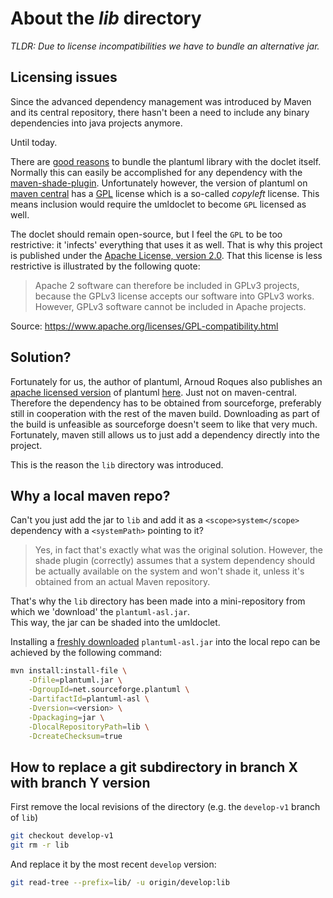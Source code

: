 # About the _lib_ directory

_TLDR: Due to license incompatibilities we have to bundle an alternative jar._

## Licensing issues

Since the advanced dependency management was introduced by Maven and its
central repository, there hasn't been a need to include any binary dependencies
into java projects anymore.  

Until today.

There are [good reasons](https://github.com/talsma-ict/umldoclet/issues/48) 
to bundle the plantuml library with the doclet itself.
Normally this can easily be accomplished for any dependency with 
the [maven-shade-plugin](https://maven.apache.org/plugins/maven-shade-plugin/).
Unfortunately however, the version of plantuml 
on [maven central](http://mvnrepository.com/artifact/net.sourceforge.plantuml/plantuml) 
has a [GPL](http://www.gnu.org/copyleft/gpl.html) license which is a so-called
_copyleft_ license. This means inclusion would require the umldoclet 
to become `GPL` licensed as well.

The doclet should remain open-source, but I feel the `GPL` to be too
restrictive: it 'infects' everything that uses it as well.
That is why this project is published under the 
[Apache License, version 2.0](https://www.apache.org/licenses/LICENSE-2.0.html).
That this license is less restrictive is illustrated by the following quote:

>Apache 2 software can therefore be included in GPLv3 projects, 
>because the GPLv3 license accepts our software into GPLv3 works.
>However, GPLv3 software cannot be included in Apache projects.

Source: https://www.apache.org/licenses/GPL-compatibility.html

## Solution?

Fortunately for us, the author of plantuml, Arnoud Roques also publishes
an [apache licensed version](http://plantuml.com/download#asl) of 
plantuml [here][plantuml-asl-location].
Just not on maven-central. Therefore the dependency has to be obtained from
sourceforge, preferably still in cooperation with the rest of the maven build.
Downloading as part of the build is unfeasible as sourceforge doesn't 
seem to like that very much. Fortunately, maven still allows us to just 
add a dependency directly into the project.

This is the reason the `lib` directory was introduced.

## Why a local maven repo?

Can't you just add the jar to `lib` and add it as a `<scope>system</scope>` dependency
with a `<systemPath>` pointing to it?

>Yes, in fact that's exactly what was the original solution.
>However, the shade plugin (correctly) assumes that a system dependency should
>be actually available on the system and won't shade it, unless it's obtained
>from an actual Maven repository.

That's why the `lib` directory has been made into a mini-repository from which
we 'download' the `plantuml-asl.jar`.  
This way, the jar can be shaded into the umldoclet.

Installing a [freshly downloaded][plantuml-asl-location] `plantuml-asl.jar` 
into the local repo can be achieved by the following command:

```bash
mvn install:install-file \
    -Dfile=plantuml.jar \
    -DgroupId=net.sourceforge.plantuml \
    -DartifactId=plantuml-asl \
    -Dversion=<version> \
    -Dpackaging=jar \
    -DlocalRepositoryPath=lib \
    -DcreateChecksum=true
```

## How to replace a git subdirectory in branch X with branch Y version

First remove the local revisions of the directory
(e.g. the `develop-v1` branch of `lib`)

```bash
git checkout develop-v1
git rm -r lib
```

And replace it by the most recent `develop` version:
```bash
git read-tree --prefix=lib/ -u origin/develop:lib
```


  [plantuml-asl-location]: https://sourceforge.net/projects/plantuml/files/
